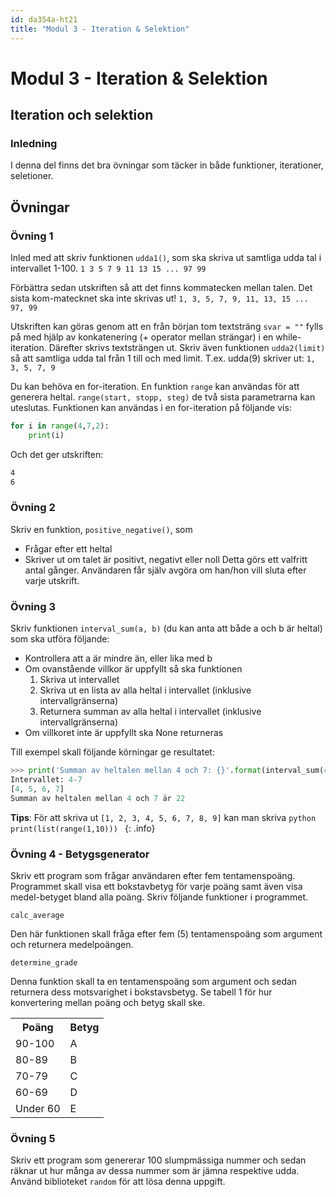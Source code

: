```yaml
---
id: da354a-ht21
title: "Modul 3 - Iteration & Selektion"
---
```


# Modul 3 - Iteration & Selektion

## Iteration och selektion

### Inledning

I denna del finns det bra övningar som täcker in både funktioner, iterationer, seletioner.

## Övningar

### Övning 1

Inled med att skriv funktionen `udda1()`, som ska skriva ut samtliga udda tal i intervallet 1-100.
`1 3 5 7 9 11 13 15 ... 97 99`

Förbättra sedan utskriften så att det finns kommatecken mellan talen. Det sista kom-matecknet ska inte skrivas ut!
`1, 3, 5, 7, 9, 11, 13, 15 ... 97, 99`

Utskriften kan göras genom att en från början tom textsträng `svar = ""` fylls på med hjälp av konkatenering (+ operator mellan strängar) i en while-iteration. Därefter skrivs textsträngen ut. Skriv även funktionen `udda2(limit)` så att samtliga udda tal från 1 till och med limit. T.ex. udda(9) skriver ut:
`1, 3, 5, 7, 9`

Du kan behöva en for-iteration. En funktion `range` kan användas för att generera heltal. `range(start, stopp, steg)` de två sista parametrarna kan uteslutas. Funktionen kan användas i en for-iteration på följande vis:

```python
for i in range(4,7,2):
    print(i)
```

Och det ger utskriften:

```bash
4
6
```

### Övning 2

Skriv en funktion, `positive_negative()`, som
- Frågar efter ett heltal
- Skriver ut om talet är positivt, negativt eller noll
Detta görs ett valfritt antal gånger. Användaren får själv avgöra om han/hon vill sluta efter varje utskrift.

### Övning 3

Skriv funktionen `interval_sum(a, b)` (du kan anta att både a och b är heltal) som ska utföra följande:

- Kontrollera att a är mindre än, eller lika med b
- Om ovanstående villkor är uppfyllt så ska funktionen
    1. Skriva ut intervallet
    2. Skriva ut en lista av alla heltal i intervallet (inklusive intervallgränserna)
    3. Returnera summan av alla heltal i intervallet (inklusive intervallgränserna)
- Om villkoret inte är uppfyllt ska None returneras

Till exempel skall följande körningar ge resultatet:
```python
>>> print('Summan av heltalen mellan 4 och 7: {}'.format(interval_sum(4, 7)))
Intervallet: 4-7
[4, 5, 6, 7]
Summan av heltalen mellan 4 och 7 är 22
```

**Tips**: För att skriva ut `[1, 2, 3, 4, 5, 6, 7, 8, 9]` kan man skriva ```python print(list(range(1,10))) ```
{: .info}

### Övning 4 - Betygsgenerator

Skriv ett program som frågar användaren efter fem tentamenspoäng. Programmet skall visa ett bokstavbetyg för varje poäng samt även visa medel-betyget bland alla poäng. Skriv följande funktioner i programmet.

`calc_average`

Den här funktionen skall fråga efter fem (5) tentamenspoäng som argument och returnera medelpoängen.

`determine_grade`

Denna funktion skall ta en tentamenspoäng som argument och sedan returnera dess motsvarighet i bokstavsbetyg. Se tabell 1 för hur konvertering mellan poäng och betyg skall ske.

<table>
	<tr>
		<th>Poäng</th>
		<th>Betyg</th>
	</tr>
	<tr>
		<td>90-100</td>
		<td>A</td>
	</tr>
	<tr>
		<td>80-89</td>
		<td>B</td>
	</tr>
	<tr>
		<td>70-79</td>
		<td>C</td>
	</tr>
	<tr>
		<td>60-69</td>
		<td>D</td>
	</tr>
	<tr>
		<td>Under 60</td>
		<td>E</td>
	</tr>
</table>


### Övning 5
Skriv ett program som genererar 100 slumpmässiga nummer och sedan räknar ut hur många av dessa nummer som är jämna respektive udda. Använd biblioteket `random` för att lösa denna uppgift.